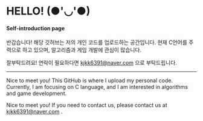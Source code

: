 # HELLO! (●'◡'●)
#### Self-introduction page

반갑습니다! 해당 깃허브는 저의 개인 코드를 업로드하는 공간입니다. 
현재 C언어를 주력으로 하고 있으며, 알고리즘과 게임 개발에 관심이 많습니다. 

잘부탁드려요! 연락이 필요하다면 kjkk6391@naver.com 으로 부탁드립니다.

---

Nice to meet you! This GitHub is where I upload my personal code. 
Currently, I am focusing on C language, and I am interested in algorithms and game development. 

Nice to meet you! If you need to contact us, please contact us at kjkk6391@naver.com .
